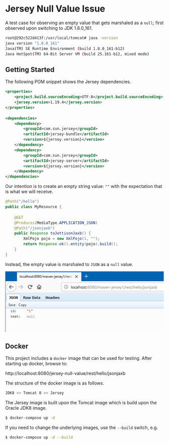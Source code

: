 # Jersey Null Value Issue

A test case for observing an empty value that gets marshaled as a `null`; first observed upon switching to JDK 1.8.0_161.

```bash
root@292c522d413f:/usr/local/tomcat# java -version
java version "1.8.0_161"
Java(TM) SE Runtime Environment (build 1.8.0_161-b12)
Java HotSpot(TM) 64-Bit Server VM (build 25.161-b12, mixed mode)
```

## Getting Started

The following POM snippet shows the Jersey dependencies.

```xml
<properties>
	<project.build.sourceEncoding>UTF-8</project.build.sourceEncoding>
	<jersey.version>1.19.4</jersey.version>
</properties>

<dependencies>
	<dependency>
		<groupId>com.sun.jersey</groupId>
		<artifactId>jersey-bundle</artifactId>
		<version>${jersey.version}</version>
	</dependency>
	<dependency>
		<groupId>com.sun.jersey</groupId>
		<artifactId>jersey-server</artifactId>
		<version>${jersey.version}</version>
	</dependency>
</dependencies>
```

Our intention is to create an empty string value: `""` with the expectation that is what we will receive.

```java
@Path("/hello")
public class MyResource {
	
	@GET
	@Produces(MediaType.APPLICATION_JSON)
	@Path("/jsonjaxb")
	public Response toJettisonJaxb() {
		XmlPojo pojo = new XmlPojo(1, "");
		return Response.ok().entity(pojo).build();		
	}
}
```

Instead, the empty value is marshaled to `JSON` as a `null` value.

![Firefox](images/bug-in-browser.png)

## Docker

This project includes a `docker` image that can be used for testing. After starting up docker, browse to:

http://localhost:8080/jersey-null-value/rest/hello/jsonjaxb

The structure of the docker image is as follows.

```bash
JDK8 >> Tomcat 8 >> Jersey 
```

The Jersey image is built upon the Tomcat image which is build upon the Oracle JDK8 image.

```bash
$ docker-compose up -d
```

If you need to change the underlying images, use the `--build` switch, e.g.

```bash
$ docker-compose up -d --build
```
